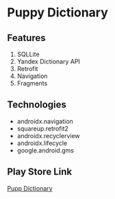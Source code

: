 # Puppy Dictionary
## Features
1. SQLLite
2. Yandex Dictionary API
3. Retrofit
4. Navigation
5. Fragments

## Technologies
- androidx.navigation
- squareup.retrofit2
- androidx.recyclerview
- androidx.lifecycle
- google.android.gms

## Play Store Link
[Pupp Dictionary](https://play.google.com/store/apps/details?id=com.NuckromeGame.puppydictinary&hl=tr&gl=US)